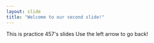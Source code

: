 ```yaml
---
layout: slide
title: "Welcome to our second slide!"
---
```

This is practice 457's slides
Use the left arrow to go back!